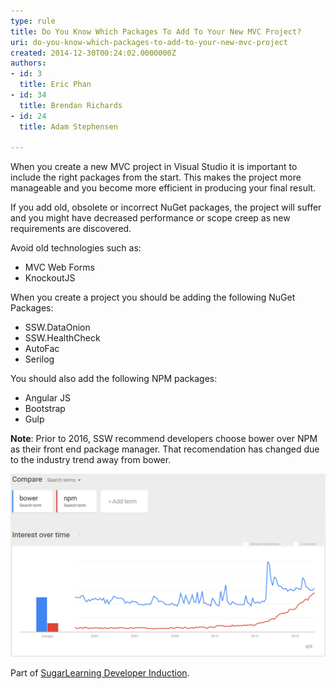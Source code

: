 ```yaml
---
type: rule
title: Do You Know Which Packages To Add To Your New MVC Project?
uri: do-you-know-which-packages-to-add-to-your-new-mvc-project
created: 2014-12-30T00:24:02.0000000Z
authors:
- id: 3
  title: Eric Phan
- id: 34
  title: Brendan Richards
- id: 24
  title: Adam Stephensen

---
```


When you create a new MVC project in Visual Studio it is important to include the right packages from the start. This makes the project more manageable and you become more efficient in producing your final result.
 
If you add old, obsolete or incorrect NuGet packages, the project will suffer and you might have decreased performance or scope creep as new requirements are discovered.

Avoid old technologies such as:

- MVC Web Forms
- KnockoutJS

When you create a project you should be adding the following NuGet Packages:

- SSW.DataOnion
- SSW.HealthCheck
- AutoFac
- Serilog


You should also add the following NPM  packages:

- Angular JS
- Bootstrap
- Gulp


**Note**: Prior to 2016, SSW recommend developers choose bower over NPM as their front end package manager. That recomendation has changed due to the industry trend away from bower.


![NPM Popularity has been increasing](Bower_v_NPM.png)

Part of     [SugarLearning Developer Induction](https://sugarlearning.com/companies/SSW/modules/5099/induction-day-3-developer-induction).
